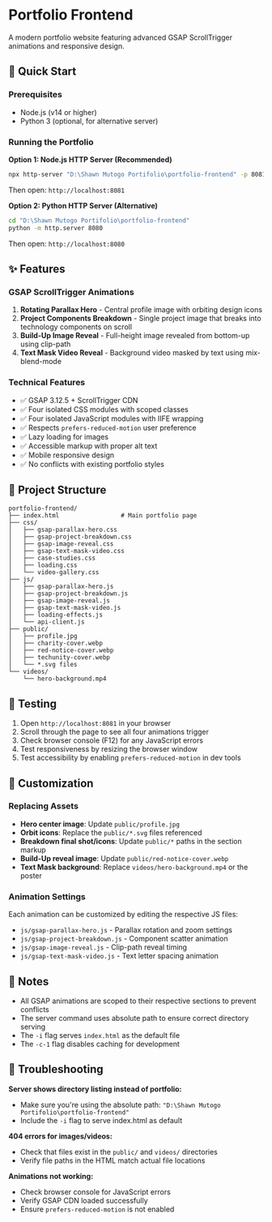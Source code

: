 # Portfolio Frontend

A modern portfolio website featuring advanced GSAP ScrollTrigger animations and responsive design.

## 🚀 Quick Start

### Prerequisites
- Node.js (v14 or higher)
- Python 3 (optional, for alternative server)

### Running the Portfolio

**Option 1: Node.js HTTP Server (Recommended)**
```bash
npx http-server "D:\Shawn Mutogo Portifolio\portfolio-frontend" -p 8081 -i -c-1
```
Then open: `http://localhost:8081`

**Option 2: Python HTTP Server (Alternative)**
```bash
cd "D:\Shawn Mutogo Portifolio\portfolio-frontend"
python -m http.server 8080
```
Then open: `http://localhost:8080`

## ✨ Features

### GSAP ScrollTrigger Animations
1. **Rotating Parallax Hero** - Central profile image with orbiting design icons
2. **Project Components Breakdown** - Single project image that breaks into technology components on scroll
3. **Build-Up Image Reveal** - Full-height image revealed from bottom-up using clip-path
4. **Text Mask Video Reveal** - Background video masked by text using mix-blend-mode

### Technical Features
- ✅ GSAP 3.12.5 + ScrollTrigger CDN
- ✅ Four isolated CSS modules with scoped classes
- ✅ Four isolated JavaScript modules with IIFE wrapping
- ✅ Respects `prefers-reduced-motion` user preference
- ✅ Lazy loading for images
- ✅ Accessible markup with proper alt text
- ✅ Mobile responsive design
- ✅ No conflicts with existing portfolio styles

## 📁 Project Structure

```
portfolio-frontend/
├── index.html                 # Main portfolio page
├── css/
│   ├── gsap-parallax-hero.css
│   ├── gsap-project-breakdown.css
│   ├── gsap-image-reveal.css
│   ├── gsap-text-mask-video.css
│   ├── case-studies.css
│   ├── loading.css
│   └── video-gallery.css
├── js/
│   ├── gsap-parallax-hero.js
│   ├── gsap-project-breakdown.js
│   ├── gsap-image-reveal.js
│   ├── gsap-text-mask-video.js
│   ├── loading-effects.js
│   └── api-client.js
├── public/
│   ├── profile.jpg
│   ├── charity-cover.webp
│   ├── red-notice-cover.webp
│   ├── techunity-cover.webp
│   └── *.svg files
└── videos/
    └── hero-background.mp4
```

## 🎯 Testing

1. Open `http://localhost:8081` in your browser
2. Scroll through the page to see all four animations trigger
3. Check browser console (F12) for any JavaScript errors
4. Test responsiveness by resizing the browser window
5. Test accessibility by enabling `prefers-reduced-motion` in dev tools

## 🔧 Customization

### Replacing Assets
- **Hero center image**: Update `public/profile.jpg`
- **Orbit icons**: Replace the `public/*.svg` files referenced
- **Breakdown final shot/icons**: Update `public/*` paths in the section markup
- **Build-Up reveal image**: Update `public/red-notice-cover.webp`
- **Text Mask background**: Replace `videos/hero-background.mp4` or the poster

### Animation Settings
Each animation can be customized by editing the respective JS files:
- `js/gsap-parallax-hero.js` - Parallax rotation and zoom settings
- `js/gsap-project-breakdown.js` - Component scatter animation
- `js/gsap-image-reveal.js` - Clip-path reveal timing
- `js/gsap-text-mask-video.js` - Text letter spacing animation

## 📝 Notes

- All GSAP animations are scoped to their respective sections to prevent conflicts
- The server command uses absolute path to ensure correct directory serving
- The `-i` flag serves `index.html` as the default file
- The `-c-1` flag disables caching for development

## 🐛 Troubleshooting

**Server shows directory listing instead of portfolio:**
- Make sure you're using the absolute path: `"D:\Shawn Mutogo Portifolio\portfolio-frontend"`
- Include the `-i` flag to serve index.html as default

**404 errors for images/videos:**
- Check that files exist in the `public/` and `videos/` directories
- Verify file paths in the HTML match actual file locations

**Animations not working:**
- Check browser console for JavaScript errors
- Verify GSAP CDN loaded successfully
- Ensure `prefers-reduced-motion` is not enabled
